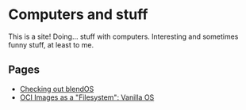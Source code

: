 # Computers and stuff

This is a site! Doing... stuff with computers. Interesting and sometimes funny stuff, at least to me.

## Pages

- [Checking out blendOS](/blog/blendos.html)
- [OCI Images as a "Filesystem": Vanilla OS](/blog/vanilla-os.html)
